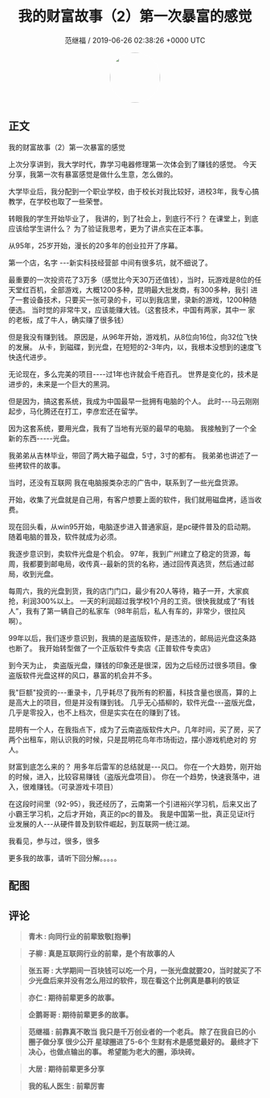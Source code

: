 <h1 align="center">我的财富故事（2）第一次暴富的感觉</h1>
<p align="center">
    <a>范继福 / 2019-06-26 02:38:26 &#43;0000 UTC</a>
</p>

<div align="center">
    <img src="https://images.zsxq.com/Fr0TMyIvogEzrEPB1jh3sOIWwCOh?e=1590940799&amp;token=kIxbL07-8jAj8w1n4s9zv64FuZZNEATmlU_Vm6zD:7NB41SjczH82TKTA-c_MjCOReSM=" width="100" height="100" style="border:1px solid;border-radius:50%; color:#ffffff"/>
</div>

## 正文

<div>
我的财富故事（2）第一次暴富的感觉

上次分享讲到，我大学时代，靠学习电器修理第一次体会到了赚钱的感觉。
今天分享，我第一次有暴富感觉是做什么生意，怎么做的。

大学毕业后，我分配到一个职业学校，由于校长对我比较好，进校3年，我专心搞教学，在学校也取了一些荣誉。

转眼我的学生开始毕业了，
我讲的，到了社会上，到底行不行？
在课堂上，到底应该给学生讲什么？
为了验证我思考，更为了讲点实在正本事。

从95年，25岁开始，漫长的20多年的创业拉开了序幕。

第一个店，名字 ---新实科技经营部
中间有很多坑，就不细说了。

最重要的一次投资花了3万多（感觉比今天30万还值钱），当时，玩游戏是8位的任天堂红百机，全部游戏，大概1200多种，昆明最大批发商，有300多种，我引 进了一套设备技术，只要买一张可录的卡，可以到我店里，录新的游戏，1200种随便选。 当时觉的非常牛叉，应该能赚大钱。（这套技术，中国有两家，其中一 家的老板，成了牛人，确实赚了很多钱）

但是我没有赚到钱。
原因是，从96年开始，游戏机，从8位向16位，向32位飞快的发展。
从卡，到磁碟，到光盘，在短短的2-3年内，以，我根本没想到的速度飞快迭代进步。

无论现在，多么完美的项目----过1年也许就会千疮百孔。
世界是变化的，技术是进步的，未来是一个巨大的黑洞。

但是因为，搞这套系统，我成为中国最早一批拥有电脑的个人。
此时---马云刚刚起步，马化腾还在打工，李彦宏还在留学。

因为这套系统，要用光盘，我有了当地有光驱的最早的电脑。 我接触到了一个全新的东西-----光盘。

我弟弟从吉林毕业，带回了两大箱子磁盘，5寸，3寸的都有。
我弟弟也讲述了一些拷软件的故事。

当时，还没有互联网
我在电脑报类杂志的广告中，联系到了一些光盘货源。

开始，收集了光盘就是自己用，有客户想要上面的软件，我们就用磁盘拷，适当收费。

现在回头看，从win95开始，电脑逐步进入普通家庭，是pc硬件普及的启动期。
随着电脑的普及，软件就成为必须。

我逐步意识到，卖软件光盘是个机会。
97年，我到广州建立了稳定的货源，每周，我都要到邮电局，收传真--最新的货的名称，通过回传真选货，然后通过邮局，收到光盘。

每周六，我的光盘到货，我的店门门口，最少有20人等待，箱子一开，大家疯抢，利润300%以上。
一天的利润超过我学校1个月的工资。很快我就成了“有钱人”，我有了第一辆自己的私家车（98年前后，私人有车的，非常少，很拉风啊）。

99年以后，我们逐步意识到，我搞的是盗版软件，是违法的，邮局运光盘这条路也断了。
我开始转型做了一个正版软件专卖店《正普软件专卖店》

到今天为止， 卖盗版光盘，赚钱的印象还是很深，因为之后经历过很多项目。像盗版软件光盘这样的风口，暴富的机会并不多。


我&#34;巨额&#34;投资的---重录卡，几乎耗尽了我所有的积蓄，科技含量也很高，算的上是高大上的项目，但是并没有赚到钱。
几乎无心插柳的，软件光盘---盗版光盘， 几乎是零投入，也不上档次，但是实实在在的赚到了钱。

昆明有一个人，在我指点下，成为了云南盗版软件大户。几年时间，买了房，买了两个出租车，刚认识我的时候，只是昆明花鸟年市场街边，摆小游戏机绝对的 穷人。

财富到底怎么来的？
用多年后雷军的总结就是---风口。
你在一个大趋势，刚开始的时候，进入，比较容易赚钱（盗版光盘项目）。
你在一个趋势，快速衰落中，进入，很难赚钱。（可录游戏卡项目）


在这段时间里（92-95），我还经历了，云南第一个引进裕兴学习机，后来又出了小霸王学习机，之后才开始，真正的pc的普及。
我是中国第一批，真正见证it行业发展的人---从硬件普及到软件崛起，到互联网一统江湖。

我看见，参与过，很多，很多

更多我的故事，请听下回分解。。。。。
</div>

## 配图
<div class="image" align="center">

</div>

## 评论

<div align="left">
<div>

<blockquote >
<span> <strong>青木 : 向同行业的前辈致敬[抱拳] </strong></span>
</blockquote>

<blockquote >
<span> <strong>子柳 : 真是互联网行业的前辈，是个有故事的人 </strong></span>
</blockquote>

<blockquote >
<span> <strong>张五哥 : 大学期间一百块钱可以吃一个月，一张光盘就要20，当时就买了不少光盘后来并没有怎么用过的软件，现在看这个比例真是暴利的铁证 </strong></span>
</blockquote>

<blockquote >
<span> <strong>亦仁 : 期待前辈更多的故事。 </strong></span>
</blockquote>

<blockquote >
<span> <strong>企鹅哥哥 : 期待前辈更多的故事。 </strong></span>
</blockquote>

<blockquote >
<span> <strong>范继福 : 前靠真不敢当
我只是千万创业者的一个老兵。
除了在我自已的小圈子做分享
很少公开
星球圈进了5-6个
生财有术是感觉最好的。
最终才下决心，也做点输出的事。
希望能为老大的圈，添块砖。 </strong></span>
</blockquote>

<blockquote >
<span> <strong>大居 : 期待前辈更多分享 </strong></span>
</blockquote>

<blockquote >
<span> <strong>我的私人医生 : 前辈厉害 </strong></span>
</blockquote>

</div>
</div>